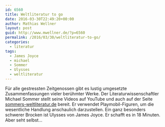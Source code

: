 ```yaml
---
id: 6560
title: Weltliteratur to go
date: 2016-03-30T22:49:20+00:00
author: Mathias Wellner
layout: post
guid: http://www.mwellner.de/?p=6560
permalink: /2016/03/30/weltliteratur-to-go/
categories:
  - literatur
tags:
  - James Joyce
  - michael
  - Sommer
  - Ulysses
  - weltliteratur
---
```

Für alle gestressten Zeitgenossen gibt es lustig umgesetzte Zusammenfassungen vieler berühmter Werke. Der Literaturwissenschaftler Michael Sommer stellt seine Videos auf YouTube und auch auf der Seite <a href="http://sommers-weltliteratur.de/" title="Sommers Weltliteratur" target="_blank">sommers-weltliteratur.de</a> bereit. Er verwendet Playmobil-Figuren, um die wesentliche Handlung anschaulich darzustellen. Ein ganz besonders schwerer Brocken ist Ulysses von James Joyce. Er schafft es in 18 Minuten. Aber seht selbst&#8230;